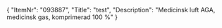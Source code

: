 {
  "ItemNr": "093887",
  "Title": "test",
  "Description": "Medicinsk luft AGA, medicinsk gas, komprimerad 100 %"
}